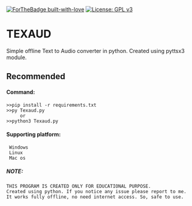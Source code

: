 [![ForTheBadge built-with-love](http://ForTheBadge.com/images/badges/built-with-love.svg)](https://github.com/Raagul26/)
[![License: GPL v3](https://img.shields.io/badge/License-GPLv3-blue.svg)](https://www.gnu.org/licenses/gpl-3.0)

# TEXAUD
Simple offline Text to Audio converter in python. Created using pyttsx3 module.

## Recommended

#### Command:  

    >>pip install -r requirements.txt 
    >>py Texaud.py
         or
    >>python3 Texaud.py

#### Supporting platform:
     Windows
     Linux
     Mac os
     
##### NOTE:

    THIS PROGRAM IS CREATED ONLY FOR EDUCATIONAL PURPOSE.
    Created using python. If you notice any issue please report to me.
    It works fully offline, no need internet access. So, safe to use. 
 
